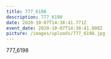 ```yaml
---
title: 777_6198
description: 777_6198
date: 2020-10-07T14:38:41.771Z
event_date: 2020-10-07T14:38:41.808Z
picture: /images/uploads/777_6198.jpg
---
```

777_6198